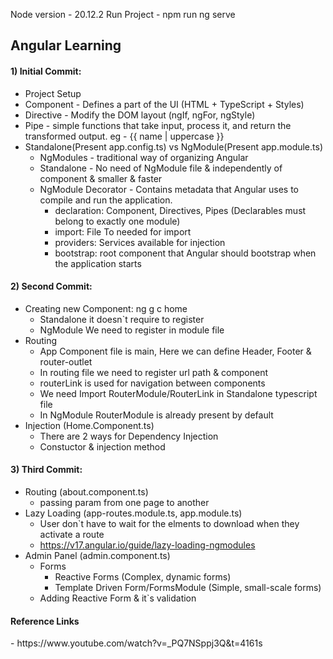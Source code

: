 Node version - 20.12.2
Run Project - npm run ng serve

<h2>Angular Learning</h2>

<h4>1) Initial Commit:</h4>

- Project Setup
- Component - Defines a part of the UI (HTML + TypeScript + Styles)
- Directive - Modify the DOM layout (ngIf, ngFor, ngStyle)
- Pipe - simple functions that take input, process it, and return the transformed output.
    eg - {{ name | uppercase }} <!-- Outputs: JOHN DOE -->
- Standalone(Present app.config.ts) vs NgModule(Present app.module.ts)
    - NgModules - traditional way of organizing Angular
    - Standalone - No need of NgModule file & independently of component & smaller & faster
    - NgModule Decorator - Contains metadata that Angular uses to compile and run the application.
        - declaration: Component, Directives, Pipes (Declarables must belong to exactly one module)
        - import: File To needed for import
        - providers: Services available for injection
        - bootstrap: root component that Angular should bootstrap when the application starts

<h4>2) Second Commit:</h4>

- Creating new Component: ng g c home
    - Standalone it doesn`t require to register
    - NgModule We need to register in module file
- Routing
    - App Component file is main, Here we can define Header, Footer & router-outlet
    - In routing file we need to register url path & component
    - routerLink is used for navigation between components
    - We need Import RouterModule/RouterLink in Standalone typescript file
    - In NgModule RouterModule is already present by default
- Injection (Home.Component.ts)
    - There are 2 ways for Dependency Injection
    - Constuctor & injection method

<h4>3) Third Commit:</h4>

- Routing (about.component.ts)
    - passing param from one page to another
- Lazy Loading (app-routes.module.ts, app.module.ts)
    - User don`t have to wait for the elments to download when they activate a route
    - https://v17.angular.io/guide/lazy-loading-ngmodules
- Admin Panel (admin.component.ts)
    - Forms
        - Reactive Forms (Complex, dynamic forms)
        - Template Driven Form/FormsModule (Simple, small-scale forms)
    - Adding Reactive Form & it`s validation

<h4>Reference Links</h4>
- https://www.youtube.com/watch?v=_PQ7NSppj3Q&t=4161s